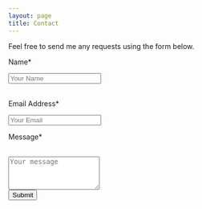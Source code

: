 ```yaml
---
layout: page
title: Contact
---
```


Feel free to send me any requests using the form below.


<form action="https://formkeep.com/f/5c4d99ca6d04"
   accept-charset="UTF-8"
   enctype="multipart/form-data"
   method="POST">
  <p>Name*</p>
  <input type="text" name="name" placeholder="Your Name">
  <input type="hidden" name="utf8" value="✓">
  <br>
  <br>   
  <p>Email Address*</p>
  <input type="email" name="email" placeholder="Your Email">
  <p>Message*</p>
  <br>
  <textarea name="message" placeholder="Your message" rows="4"></textarea>
  <br>
  <button type="submit">Submit</button>
</form>
